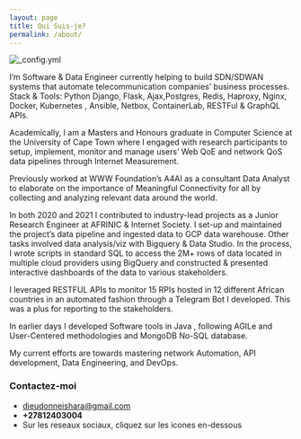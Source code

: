 ```yaml
---
layout: page
title: Qui Suis-je?
permalink: /about/
---
```

![_config.yml]({{site.baseurl}}/images/profile.jpeg)

I’m Software & Data Engineer currently helping to build SDN/SDWAN systems that automate telecommunication companies’ business processes. Stack & Tools: Python Django, Flask, Ajax,Postgres, Redis, Haproxy, Nginx, Docker, Kubernetes , Ansible, Netbox, ContainerLab, RESTFul & GraphQL APIs.

Academically, I am a Masters and Honours graduate in Computer Science at the University of Cape Town where I engaged with research participants to setup, implement, monitor and manage users’ Web QoE and network QoS data pipelines through Internet Measurement.

Previously worked at WWW Foundation’s A4AI as a consultant Data Analyst to elaborate on the importance of Meaningful Connectivity for all by collecting and analyzing relevant data around the world.

 In both 2020 and 2021 I contributed to industry-lead projects as a Junior Research Engineer at AFRINIC & Internet Society. I set-up and maintained the project’s data pipeline and ingested data to GCP data warehouse. Other tasks involved data analysis/viz with Bigquery & Data Studio. In the process, I wrote scripts in standard SQL to access the 2M+ rows of data located in multiple cloud providers using BigQuery and constructed & presented interactive dashboards of the data to various stakeholders.

I leveraged RESTFUL APIs to monitor 15 RPIs hosted in 12 different African countries in an automated fashion through a Telegram Bot I developed. This was a plus for reporting to the stakeholders.

In earlier days I developed Software tools in Java , following AGILe and User-Centered methodologies and MongoDB No-SQL database.

My current efforts are towards mastering network Automation, API development, Data Engineering, and DevOps. 

### Contactez-moi

- [dieudonneishara@gmail.com](mailto:dieudonneishara@gmail.com)
- **+27812403004**
- Sur les reseaux sociaux, cliquez sur les icones en-dessous
